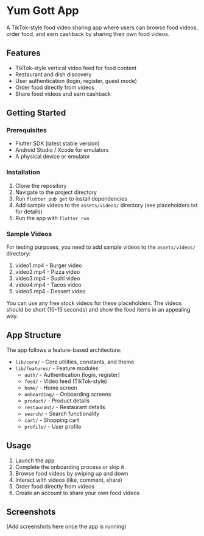 # Yum Gott App

A TikTok-style food video sharing app where users can browse food videos, order food, and earn cashback by sharing their own food videos.

## Features

- TikTok-style vertical video feed for food content
- Restaurant and dish discovery
- User authentication (login, register, guest mode)
- Order food directly from videos
- Share food videos and earn cashback

## Getting Started

### Prerequisites

- Flutter SDK (latest stable version)
- Android Studio / Xcode for emulators
- A physical device or emulator

### Installation

1. Clone the repository
2. Navigate to the project directory
3. Run `flutter pub get` to install dependencies
4. Add sample videos to the `assets/videos/` directory (see placeholders.txt for details)
5. Run the app with `flutter run`

### Sample Videos

For testing purposes, you need to add sample videos to the `assets/videos/` directory:

1. video1.mp4 - Burger video
2. video2.mp4 - Pizza video
3. video3.mp4 - Sushi video
4. video4.mp4 - Tacos video
5. video5.mp4 - Dessert video

You can use any free stock videos for these placeholders. The videos should be short (10-15 seconds) and show the food items in an appealing way.

## App Structure

The app follows a feature-based architecture:

- `lib/core/` - Core utilities, constants, and theme
- `lib/features/` - Feature modules
  - `auth/` - Authentication (login, register)
  - `feed/` - Video feed (TikTok-style)
  - `home/` - Home screen
  - `onboarding/` - Onboarding screens
  - `product/` - Product details
  - `restaurant/` - Restaurant details
  - `search/` - Search functionality
  - `cart/` - Shopping cart
  - `profile/` - User profile

## Usage

1. Launch the app
2. Complete the onboarding process or skip it
3. Browse food videos by swiping up and down
4. Interact with videos (like, comment, share)
5. Order food directly from videos
6. Create an account to share your own food videos

## Screenshots

(Add screenshots here once the app is running)

